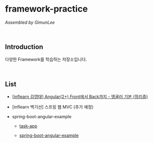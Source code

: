 # framework-practice

*Assembled by GimunLee*

<br/>

## Introduction
다양한 Framework를 학습하는 저장소입니다. 

<br/>

## List

- [[inflearn 김영태] Angular(2+) Front에서 Back까지 - 앵귤러 기본 (정리중)](https://github.com/GimunLee/framework-practice/tree/master/angular/%5Binflearn%20-%20%EA%B9%80%EC%98%81%ED%83%9C%5D%20%20Angular(2%2B)%20Front%EC%97%90%EC%84%9C%20Back%EA%B9%8C%EC%A7%80%20-%20%EC%95%B5%EA%B7%A4%EB%9F%AC%20%EA%B8%B0%EB%B3%B8#angular2-front%EC%97%90%EC%84%9C-back%EA%B9%8C%EC%A7%80---%EC%95%B5%EA%B7%A4%EB%9F%AC-%EA%B8%B0%EB%B3%B8)

- [inflearn 백기선] 스프링 웹 MVC (추가 예정)


- spring-boot-angular-example
  - [task-app]()

  - [spring-boot-angular-example](https://github.com/GimunLee/spring-boot-angular-example#spring-boot-angular-example)

